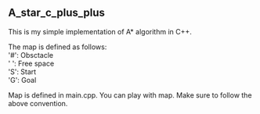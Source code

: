 ## A_star_c_plus_plus
This is my simple implementation of A* algorithm in C++.

The map is defined as follows:  
'#': Obsctacle  
' ': Free space  
'S': Start  
'G': Goal  

Map is defined in main.cpp. You can play with map. Make sure to follow the above convention.
